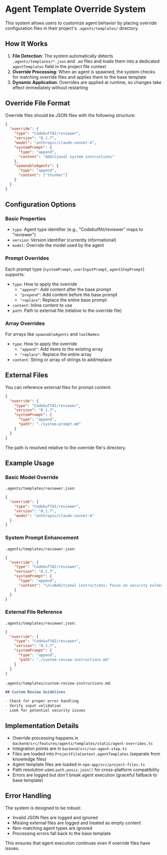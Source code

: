 # Agent Template Override System

This system allows users to customize agent behavior by placing override configuration files in their project's `.agents/templates/` directory.

## How It Works

1. **File Detection**: The system automatically detects `.agents/templates/*.json` and `.md` files and loads them into a dedicated `agentTemplates` field in the project file context
2. **Override Processing**: When an agent is spawned, the system checks for matching override files and applies them to the base template
3. **Dynamic Application**: Overrides are applied at runtime, so changes take effect immediately without restarting

## Override File Format

Override files should be JSON files with the following structure:

```json
{
  "override": {
    "type": "CodebuffAI/reviewer",
    "version": "0.1.7",
    "model": "anthropic/claude-sonnet-4",
    "systemPrompt": {
      "type": "append",
      "content": "Additional system instructions"
    },
    "spawnableAgents": {
      "type": "append",
      "content": ["thinker"]
    }
  }
}
```

## Configuration Options

### Basic Properties

- `type`: Agent type identifier (e.g., "CodebuffAI/reviewer" maps to "reviewer")
- `version`: Version identifier (currently informational)
- `model`: Override the model used by the agent

### Prompt Overrides

Each prompt type (`systemPrompt`, `userInputPrompt`, `agentStepPrompt`) supports:

- `type`: How to apply the override
  - `"append"`: Add content after the base prompt
  - `"prepend"`: Add content before the base prompt
  - `"replace"`: Replace the entire base prompt
- `content`: Inline content to use
- `path`: Path to external file (relative to the override file)

### Array Overrides

For arrays like `spawnableAgents` and `toolNames`:

- `type`: How to apply the override
  - `"append"`: Add items to the existing array
  - `"replace"`: Replace the entire array
- `content`: String or array of strings to add/replace

## External Files

You can reference external files for prompt content:

```json
{
  "override": {
    "type": "CodebuffAI/reviewer",
    "version": "0.1.7",
    "systemPrompt": {
      "type": "append",
      "path": "./system-prompt.md"
    }
  }
}
```

The path is resolved relative to the override file's directory.

## Example Usage

### Basic Model Override

`.agents/templates/reviewer.json`:

```json
{
  "override": {
    "type": "CodebuffAI/reviewer",
    "version": "0.1.7",
    "model": "anthropic/claude-sonnet-4"
  }
}
```

### System Prompt Enhancement

`.agents/templates/reviewer.json`:

```json
{
  "override": {
    "type": "CodebuffAI/reviewer",
    "version": "0.1.7",
    "systemPrompt": {
      "type": "append",
      "content": "\n\nAdditional instructions: Focus on security vulnerabilities and performance issues."
    }
  }
}
```

### External File Reference

`.agents/templates/reviewer.json`:

```json
{
  "override": {
    "type": "CodebuffAI/reviewer",
    "version": "0.1.7",
    "systemPrompt": {
      "type": "append",
      "path": "./custom-review-instructions.md"
    }
  }
}
```

`.agents/templates/custom-review-instructions.md`:

```markdown
## Custom Review Guidelines

- Check for proper error handling
- Verify input validation
- Look for potential security issues
```

## Implementation Details

- Override processing happens in `backend/src/features/agents/templates/static/agent-overrides.ts`
- Integration points are in `backend/src/run-agent-step.ts`
- Files are loaded into `ProjectFileContext.agentTemplates` (separate from knowledge files)
- Agent template files are loaded in `npm-app/src/project-files.ts`
- Path resolution uses `path.posix.join()` for cross-platform compatibility
- Errors are logged but don't break agent execution (graceful fallback to base template)

## Error Handling

The system is designed to be robust:

- Invalid JSON files are logged and ignored
- Missing external files are logged and treated as empty content
- Non-matching agent types are ignored
- Processing errors fall back to the base template

This ensures that agent execution continues even if override files have issues.
